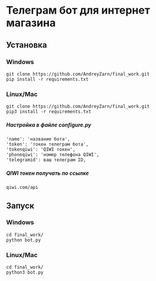 # Телеграм бот для интернет магазина

## Установка

### Windows
    git clone https://github.com/AndreyZarn/final_work.git
    pip install -r requirements.txt
### Linux/Mac
    git clone https://github.com/AndreyZarn/final_work.git
    pip3 install -r requirements.txt

##### Настройка в файле configure.py
 
    'name': 'название бота',
    'token': 'токен телеграм бота',
    'tokenqiwi': 'QIWI токен',
    'phoneqiwi': 'номер телефона QIWI',
    'telegramid': ваш телеграм ID,

##### QIWI токен получать по ссылке 
    qiwi.com/api

## Запуск
### Windows
    cd final_work/
    python bot.py

### Linux/Mac
    cd final_work/
    python3 bot.py
